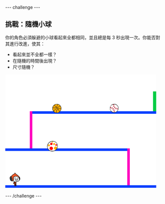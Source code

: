 --- challenge ---
## 挑戰：隨機小球
你的角色必須躲避的小球看起來全都相同，並且總是每 3 秒出現一次。你能否對其進行改進，使其：

+ 看起來並不全都一樣？
+ 在隨機的時間後出現？
+ 尺寸隨機？

![screenshot](images/dodge-ball-random.png)




--- /challenge ---